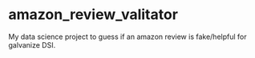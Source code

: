 # amazon_review_valitator
My data science project to guess if an amazon review is fake/helpful for galvanize DSI. 

